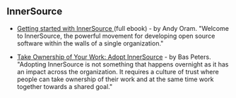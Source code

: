 ## InnerSource

- [Getting started with InnerSource
](https://www.oreilly.com/ideas/getting-started-with-innersource) (full ebook) - by Andy Oram. "Welcome to InnerSource, the powerful movement for developing open source software within the walls of a single organization."

- [Take Ownership of Your Work: Adopt InnerSource](https://medium.com/@baspeters/take-ownership-of-your-work-adopt-innersource-55e57c0dc8f5) - by Bas Peters. "Adopting InnerSource is not something that happens overnight as it has an impact across the organization. It requires a culture of trust where people can take ownership of their work and at the same time work together towards a shared goal."
